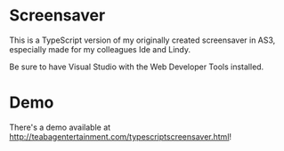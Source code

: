 # Screensaver
This is a TypeScript version of my originally created screensaver in AS3, especially made for my colleagues Ide and Lindy.

Be sure to have Visual Studio with the Web Developer Tools installed. 

# Demo
There's a demo available at http://teabagentertainment.com/typescriptscreensaver.html!
